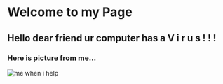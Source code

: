 # Welcome to my Page
## Hello dear friend ur computer has a V i r u s ! ! !
### Here is picture from me...
![me when i help](https://i.imgflip.com/5v9hsh.jpg)
